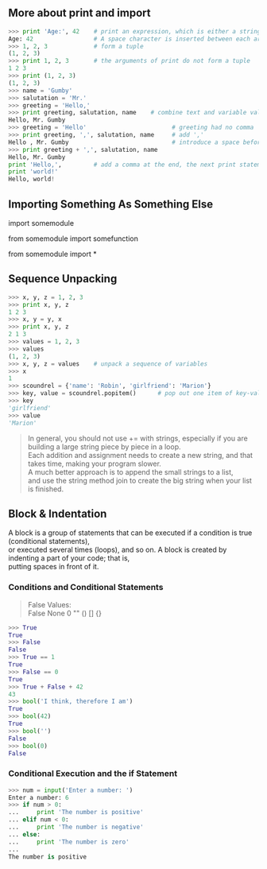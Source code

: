 ## More about print and import
```Python
>>> print 'Age:', 42    # print an expression, which is either a string or is automatically converted to one. 
Age: 42                 # A space character is inserted between each argument. 
>>> 1, 2, 3             # form a tuple
(1, 2, 3)
>>> print 1, 2, 3       # the arguments of print do not form a tuple
1 2 3
>>> print (1, 2, 3)
(1, 2, 3)
>>> name = 'Gumby'
>>> salutation = 'Mr.'
>>> greeting = 'Hello,'
>>> print greeting, salutation, name    # combine text and variable values without using the full power of string formatting
Hello, Mr. Gumby
>>> greeting = 'Hello'                        # greeting had no comma
>>> print greeting, ',', salutation, name     # add ','
Hello , Mr. Gumby                             # introduce a space before the comma
>>> print greeting + ',', salutation, name
Hello, Mr. Gumby
print 'Hello,',         # add a comma at the end, the next print statement will continue printing on the same line
print 'world!'
Hello, world!  
```
## Importing Something As Something Else
import somemodule

from somemodule import somefunction

from somemodule import *

## Sequence Unpacking
```Python
>>> x, y, z = 1, 2, 3
>>> print x, y, z
1 2 3
>>> x, y = y, x
>>> print x, y, z
2 1 3
>>> values = 1, 2, 3
>>> values
(1, 2, 3)
>>> x, y, z = values    # unpack a sequence of variables 
>>> x
1
>>> scoundrel = {'name': 'Robin', 'girlfriend': 'Marion'}
>>> key, value = scoundrel.popitem()      # pop out one item of key-value pair
>>> key
'girlfriend'
>>> value
'Marion'
```
> In general, you should not use += with strings, especially if you are building a large string piece by piece in a loop.  
> Each addition and assignment needs to create a new string, and that takes time, making your program slower.  
> A much better approach is to append the small strings to a list,  
> and use the string method join to create the big string when your list is finished.  

## Block & Indentation  
A block is a group of statements that can be executed if a condition is true (conditional statements),    
or executed several times (loops), and so on. A block is created by indenting a part of your code; that is,    
putting spaces in front of it.  

### Conditions and Conditional Statements  
> False Values:    
> False    None    0    ""    ()    []    {}
```Python
>>> True
True
>>> False
False
>>> True == 1
True
>>> False == 0
True
>>> True + False + 42
43
>>> bool('I think, therefore I am')
True
>>> bool(42)
True
>>> bool('')
False
>>> bool(0)
False
```
### Conditional Execution and the if Statement
```Python
>>> num = input('Enter a number: ')
Enter a number: 6
>>> if num > 0:
...     print 'The number is positive'
... elif num < 0:
...     print 'The number is negative'
... else: 
...     print 'The number is zero'
... 
The number is positive
```
